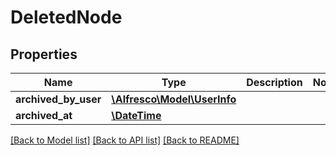 # DeletedNode

## Properties
Name | Type | Description | Notes
------------ | ------------- | ------------- | -------------
**archived_by_user** | [**\Alfresco\Model\UserInfo**](UserInfo.md) |  | 
**archived_at** | [**\DateTime**](\DateTime.md) |  | 

[[Back to Model list]](../README.md#documentation-for-models) [[Back to API list]](../README.md#documentation-for-api-endpoints) [[Back to README]](../README.md)


